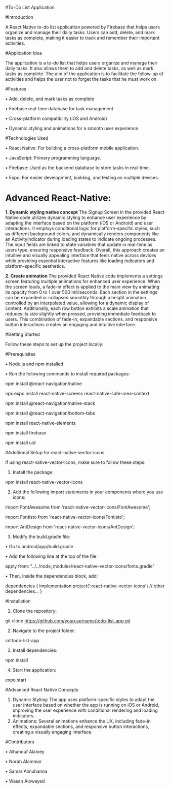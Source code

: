 
#To-Do List Application

#Introduction

A React Native to-do list application powered by Firebase that helps users organize and manage their daily tasks. Users can add, delete, and mark tasks as complete, making it easier to track and remember their important activities.

#Application Idea


The application is a to-do list that helps users organize and manage their daily tasks. It
also allows them to add and delete tasks, as well as mark tasks as complete. The aim
of the application is to facilitate the follow-up of activities and helps the user not to
forget the tasks that he must work on.

#Features

 • Add, delete, and mark tasks as complete

 • Firebase real-time database for task management

 • Cross-platform compatibility (iOS and Android)

 • Dynamic styling and animations for a smooth user experience

#Technologies Used

 • React Native: For building a cross-platform mobile application.

 • JavaScript: Primary programming language.

 • Firebase: Used as the backend database to store tasks in real-time.

 • Expo: For easier development, building, and testing on multiple devices.

# Advanced React-Native:

**1. Dynamic styling native concept**
The Signup Screen in the provided React Native code utilizes dynamic styling to
enhance user experience by adapting the interface based on the platform (iOS or
Android) and user interactions. It employs conditional logic for platform-specific
styles, such as different background colors, and dynamically renders components like
an ActivityIndicator during loading states to indicate ongoing processes. The input
fields are linked to state variables that update in real-time as users type, ensuring
responsive feedback. Overall, this approach creates an intuitive and visually appealing
interface that feels native across devices while providing essential interactive features
like loading indicators and platform-specific aesthetics.


**2. Create animation**
The provided React Native code implements a settings screen featuring multiple
animations for enhanced user experience. When the screen loads, a fade-in effect is
applied to the main view by animating its opacity from 0 to 1 over 500 milliseconds.
Each section in the settings can be expanded or collapsed smoothly through a height
animation controlled by an interpolated value, allowing for a dynamic display of
content. Additionally, each row button exhibits a scale animation that reduces its size
slightly when pressed, providing immediate feedback to users. This combination of
fade-in, expandable sections, and responsive button interactions creates an engaging
and intuitive interface.

#Getting Started

Follow these steps to set up the project locally:

#Prerequisites

 • Node.js and npm installed

 • Run the following commands to install required packages:

npm install @react-navigation/native

npx expo install react-native-screens react-native-safe-area-context

npm install @react-navigation/native-stack

npm install @react-navigation/bottom-tabs

npm install react-native-elements

npm install firebase

npm install uid



#Additional Setup for react-native-vector-icons

If using react-native-vector-icons, make sure to follow these steps:

 1. Install the package:

npm install react-native-vector-icons


 2. Add the following import statements in your components where you use icons:

import FontAwesome from 'react-native-vector-icons/FontAwesome';

import Fontisto from 'react-native-vector-icons/Fontisto';

import AntDesign from 'react-native-vector-icons/AntDesign';


 3. Modify the build.gradle file:

 • Go to android/app/build.gradle

 • Add the following line at the top of the file:

apply from: "../../node_modules/react-native-vector-icons/fonts.gradle"


 • Then, inside the dependencies block, add:

dependencies {
    implementation project(':react-native-vector-icons')
    // other dependencies...
}



#Installation

 1. Clone the repository:

git clone https://github.com/yourusername/todo-list-app.git


 2. Navigate to the project folder:

cd todo-list-app


 3. Install dependencies:

npm install


 4. Start the application:

expo start



#Advanced React Native Concepts

 1. Dynamic Styling: The app uses platform-specific styles to adapt the user interface based on whether the app is running on iOS or Android, improving the user experience with conditional rendering and loading indicators.
 2. Animations: Several animations enhance the UX, including fade-in effects, expandable sections, and responsive button interactions, creating a visually engaging interface.

#Contributors

 • Alhanouf Alaloey

 • Norah Alammar

 • Samar Almuhanna

 • Wasan Alowayed
